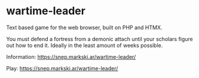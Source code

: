 # wartime-leader

Text based game for the web browser, built on PHP and HTMX.

You must defend a fortress from a demonic attach until your scholars figure out how to end it. Ideally in the least amount of weeks possible.

Information: https://snep.markski.ar/wartime-leader/

Play: https://snep.markski.ar/wartime-leader/
